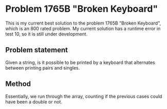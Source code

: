 # Problem 1765B "Broken Keyboard"

This is my current best solution to the problem 1765B "Broken Keyboard", which is an 800 rated problem. My current solution has a runtime error in test 10, so it is still under development. 

## Problem statement
Given a string, is it possible to be printed by a keyboard that alternates between printing pairs and singles.

## Method
Essentially, we run through the array, counting if the previous cases could have been a double or not.